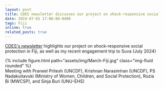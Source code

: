```yaml
---
layout: post
title: CDES newsletter discusses our project on shock-responsive social protection in Fiji
date: 2024-07-01 17:00:00-0400
tags: Fiji
inline: true
related_posts: true
---
```


[CDES's newsletter](https://www.monash.edu/business/cdes/news-and-updates/newsletter/department-highlights) highlights our project on shock-responsive social protection in Fiji, as well as my recent engagement trip to Suva (July 2024)

<div class="row mt-3">
    <div class="col-sm mt-3 mt-md-0">
        {% include figure.html path="assets/img/March-Fiji.jpg" class="img-fluid rounded" %}
    </div>
</div>    
<div class="caption">
    Meeting with Praneel Pritesh (UNCDF), Krishnan Narasimhan (UNCDF), PS Nadakuitavuki (Ministry of Women, Children, and Social Protection), Rozia Bi (MWCSP), and Sinja Buri (UNU-EHS)
</div>
